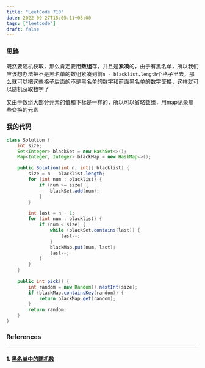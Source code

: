```yaml
---
title: "LeetCode 710"
date: 2022-09-27T15:05:11+08:00
tags: ["leetcode"]
draft: false
---
```


### 思路

既然要随机获取，那么肯定要用**数组**存，并且是**紧凑**的，由于有黑名单，所以我们应该想办法把不是黑名单的数组紧凑到前`n - blacklist.length`个格子里去，那么就可以把这些格子后面的不是黑名单的数字和前面黑名单的数字交换，这样就可以随机获取数字了

又由于数组大部分元素的值和下标是一样的，所以可以省略数组，用map记录那些交换的元素

### 我的代码

```java
class Solution {
    int size;
    Set<Integer> blackSet = new HashSet<>();
    Map<Integer, Integer> blackMap = new HashMap<>();

    public Solution(int n, int[] blacklist) {
        size = n - blacklist.length;
        for (int num : blacklist) {
            if (num >= size) {
                blackSet.add(num);
            }
        }

        int last = n - 1;
        for (int num : blacklist) {
            if (num < size) {
                while (blackSet.contains(last)) {
                    last--;
                }
                blackMap.put(num, last);
                last--;
            }
        }
    }
    
    public int pick() {
        int random = new Random().nextInt(size);
        if (blackMap.containsKey(random)) {
            return blackMap.get(random);
        }
        return random;
    }
}
```

### References

---

#### 1. [黑名单中的随机数](https://leetcode.cn/problems/random-pick-with-blacklist/)

